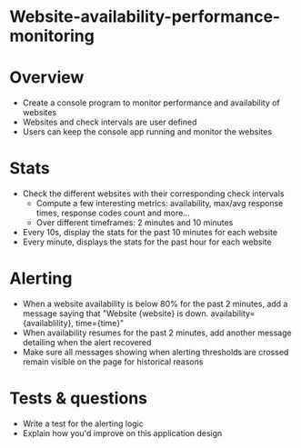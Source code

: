 # Website-availability-performance-monitoring
# Overview

* Create a console program to monitor performance and availability of websites
* Websites and check intervals are user defined
* Users can keep the console app running and monitor the websites

# Stats

* Check the different websites with their corresponding check intervals
    * Compute a few interesting metrics: availability, max/avg response times, response codes count and more... 
    * Over different timeframes: 2 minutes and 10 minutes
* Every 10s, display the stats for the past 10 minutes for each website
* Every minute, displays the stats for the past hour for each website

# Alerting

* When a website availability is below 80% for the past 2 minutes, add a message saying that 
  "Website {website} is down. availability={availablility}, time={time}"
* When availability resumes for the past 2 minutes, add another message detailing when the alert recovered
* Make sure all messages showing when alerting thresholds are crossed remain visible on the page for historical reasons

# Tests & questions

* Write a test for the alerting logic
* Explain how you'd improve on this application design

